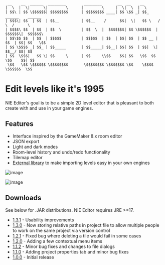 ```
 __    __  ______  ________        ________       __  __    __                         
|  \  |  \|      \|        \      |        \     |  \|  \  |  \                        
| $$\ | $$ \$$$$$$| $$$$$$$$      | $$$$$$$$ ____| $$ \$$ _| $$_     ______    ______  
| $$$\| $$  | $$  | $$__          | $$__    /      $$|  \|   $$ \   /      \  /      \ 
| $$$$\ $$  | $$  | $$  \         | $$  \  |  $$$$$$$| $$ \$$$$$$  |  $$$$$$\|  $$$$$$\
| $$\$$ $$  | $$  | $$$$$         | $$$$$  | $$  | $$| $$  | $$ __ | $$  | $$| $$   \$$
| $$ \$$$$ _| $$_ | $$_____       | $$_____| $$__| $$| $$  | $$|  \| $$__/ $$| $$      
| $$  \$$$|   $$ \| $$     \      | $$     \\$$    $$| $$   \$$  $$ \$$    $$| $$      
 \$$   \$$ \$$$$$$ \$$$$$$$$       \$$$$$$$$ \$$$$$$$ \$$    \$$$$   \$$$$$$  \$$      
```

# Edit levels like it's 1995

NIE Editor's goal is to be a simple 2D level editor that is pleasant to both create with and use in your game engines.

## Features
* Interface inspired by the GameMaker 8.x room editor
* JSON export
* Light and dark modes
* Room-level history and undo/redo functionality
* Tilemap editor
* [External library](https://github.com/retrogamer500/nie-editor-importer) to make importing levels easy in your own engines

![image](https://github.com/retrogamer500/nie-editor/assets/48998885/90bbf604-db6d-43c8-b47b-7c6fe6f476de)

![image](https://github.com/retrogamer500/nie-editor/assets/48998885/742aa168-92b0-46d3-861b-7f5d9744edbd)


## Downloads

See below for .JAR distributions. NIE Editor requires JRE >=17.

* [1.3.1](https://github.com/retrogamer500/nie-editor/releases/download/1.3.1/nie-editor-1.3.1.zip) - Usability improvements
* [1.3.0](https://github.com/retrogamer500/nie-editor/releases/download/1.3.0/nie-editor-1.3.0.zip) - Now storing relative paths in project file to allow multiple people to work on the same project via version control
* [1.2.1](https://github.com/retrogamer500/nie-editor/releases/download/1.2.1/nie-editor-1.2.1.zip) - Fixed bug where deleting a tile would fail in some cases
* [1.2.0](https://github.com/retrogamer500/nie-editor/releases/download/1.2.0/nie-editor-1.2.0.zip) - Adding a few contextual menu items
* [1.1.2](https://github.com/retrogamer500/nie-editor/releases/download/1.1.2/nie-editor-1.1.2.zip) - Minor bug fixes and changes to file dialogs
* [1.1.0](https://github.com/retrogamer500/nie-editor/releases/download/1.1.0/nie-editor-1.1.0.zip) - Adding project properties tab and minor bug fixes
* [1.0.0](https://github.com/retrogamer500/nie-editor/releases/download/1.0.0/nie-editor-1.0.0.zip) - Initial release
